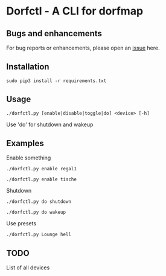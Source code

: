 # Dorfctl - A CLI for dorfmap

## Bugs and enhancements

For bug reports or enhancements, please open an [issue](https://github.com/A2nkF/dorfctl/issues) here.

## Installation

`sudo pip3 install -r requirements.txt`


## Usage

`./dorfctl.py [enable|disable|toggle|do] <device> [-h]`

Use 'do' for shutdown and wakeup


## Examples

Enable something

`./dorfctl.py enable regal1`

`./dorfctl.py enable tische`

Shutdown

`./dorfctl.py do shutdown`

`./dorfctl.py do wakeup`

Use presets

`./dorfctl.py Lounge hell`

## TODO

List of all devices
